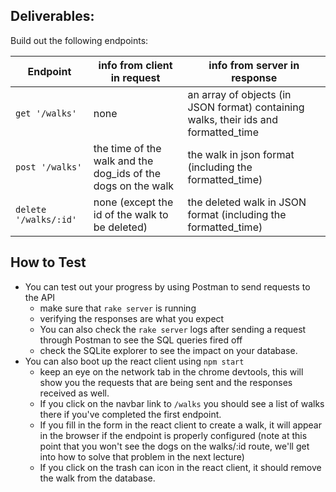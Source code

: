 ## Deliverables:

Build out the following endpoints:

| Endpoint | info from client in request | info from server in response |
|---|---|---|
| `get '/walks'` | none | an array of objects (in JSON format) containing walks, their ids and formatted_time |
| `post '/walks'` | the time of the walk and the dog_ids of the dogs on the walk | the walk in json format (including the formatted_time) |
| `delete '/walks/:id'` | none (except the id of the walk to be deleted) | the deleted walk in JSON format (including the formatted_time) |

## How to Test
- You can test out your progress by using Postman to send requests to the API 
  - make sure that `rake server` is running
  - verifying the responses are what you expect
  - You can also check the `rake server` logs after sending a request through Postman to see the SQL queries fired off
  - check the SQLite explorer to see the impact on your database.
- You can also boot up the react client using `npm start`
  - keep an eye on the network tab in the chrome devtools, this will show you the requests that are being sent and the responses received as well.
  - If you click on the navbar link to `/walks` you should see a list of walks there if you've completed the first endpoint.
  - If you fill in the form in the react client to create a walk, it will appear in the browser if the endpoint is properly configured (note at this point that you won't see the dogs on the walks/:id route, we'll get into how to solve that problem in the next lecture)
  - If you click on the trash can icon in the react client, it should remove the walk from the database. 